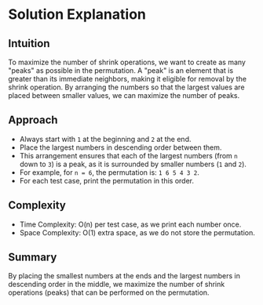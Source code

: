 # Solution Explanation

## Intuition
To maximize the number of shrink operations, we want to create as many "peaks" as possible in the permutation. A "peak" is an element that is greater than its immediate neighbors, making it eligible for removal by the shrink operation. By arranging the numbers so that the largest values are placed between smaller values, we can maximize the number of peaks.

## Approach
- Always start with `1` at the beginning and `2` at the end.
- Place the largest numbers in descending order between them.
- This arrangement ensures that each of the largest numbers (from `n` down to `3`) is a peak, as it is surrounded by smaller numbers (`1` and `2`).
- For example, for `n = 6`, the permutation is: `1 6 5 4 3 2`.
- For each test case, print the permutation in this order.

## Complexity
- Time Complexity: O(n) per test case, as we print each number once.
- Space Complexity: O(1) extra space, as we do not store the permutation.

## Summary
By placing the smallest numbers at the ends and the largest numbers in descending order in the middle, we maximize the number of shrink operations (peaks) that can be performed on the permutation.
